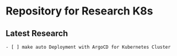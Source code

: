 # Repository for Research K8s

## Latest Research
```
- [ ] make auto Deployment with ArgoCD for Kubernetes Cluster
```
